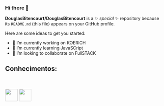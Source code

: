 ### Hi there 👋
**DouglasBitencourt/DouglasBitencourt** is a ✨ _special_ ✨ repository because its `README.md` (this file) appears on your GitHub profile.

Here are some ideas to get you started:

- 🔭 I’m currently working on KOERICH 
- 🌱 I’m currently learning JavaSCript
- 👯 I’m looking to collaborate on FullSTACK
<h2>Conhecimentos:<h2/>
<br>
<img src="https://cdn.jsdelivr.net/gh/devicons/devicon/icons/html5/html5-original-wordmark.svg"  width="40" height="40" />
<img src="https://cdn.jsdelivr.net/gh/devicons/devicon/icons/css3/css3-original-wordmark.svg"  width="40" height="40" />
          
